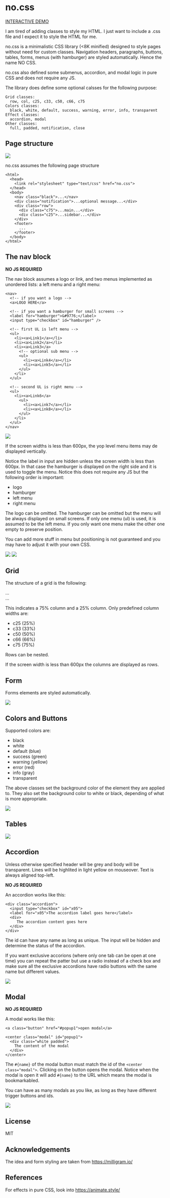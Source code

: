 # no.css

[INTERACTIVE DEMO](https://codepen.io/mdipierro/pen/BaKNxbP)

I am tired of adding classes to style my HTML. I just want to include a .css file and I expect it to style the HTML for me.

no.css is a minimalistic CSS library (<8K minified) designed to style pages without need for custom classes. Navigation headers, paragraphs, buttons, tables, forms, menus (with hamburger) are styled automatically. Hence the name NO CSS.

no.css also defined some submenus, accordion, and modal logic in pure CSS and does not require any JS.

The library does define some optional calsses for the following purpose:

```
Grid classes:
  row, col, c25, c33, c50, c66, c75
Colors classes:
  black, white, default, success, warning, error, info, transparent
Effect classes:
  accordion, modal
Other classes:
  full, padded, notification, close
```

## Page structure

![](images/main.png)

no.css assumes the following page structure

```
<html>
  <head>
    <link rel="stylesheet" type="text/css" href="no.css">
  </head>
  <body>
    <nav class="black">...</nav>
    <div class="notification">...optional message...</div>
    <div class="row">
      <div class="c75">...main...</div>
      <div class="c25">...sidebar...</div>
    </div>
    <footer>
      ...
    </footer>
  </body>
</html>
```

## The nav block

**NO JS REQUIRED**

The nav block assumes a logo or link, and two menus implemented as unordered lists: a left menu and a right menu:

```
<nav>
  <!-- if you want a logo -->
  <a>LOGO HERE</a>

  <!-- if you want a hamburger for small screens -->
  <label for="hamburger">&#9776;</label>
  <input type="checkbox" id="hamburger" />

  <!-- first UL is left menu -->
  <ul>
    <li><a>Link1</a></li>
    <li><a>Link2</a></li>
    <li><a>Link3</a>
      <!-- optional sub menu -->
      <ul>
        <li><a>Link4</a></li>
        <li><a>Link5</a></li>
      </ul>
    </li>
  </ul>

  <!-- second UL is right menu -->
  <ul>
    <li><a>Link6</a>
      <ul>
        <li><a>Link7</a></li>
        <li><a>Link8</a></li>
      </ul>
    </li>
  </ul>
</nav>
```

![](images/submenu.png)


If the screen widths is less than 600px, the yop level menu items may de displayed vertically.

Notice the label in input are hidden unless the screen width is less than 600px. In that case the hamburger is displayed on the right side and it is used to toggle the menu. Notice this does not require any JS but the following order is important:

- logo
- hamburger
- left menu
- right menu

The logo can be omitted.
The hamburger can be omitted but the menu will be always displayed on small screens.
If only one menu (ul) is used, it is assumed to be the left menu. If you only want one menu make the other one empty to preserve position.

You can add more stuff in menu but positioning is not guaranteed and you may have to adjust it with your own CSS.

![](images/closed-menu.png)
![](images/open-menu.png)

## Grid

The structure of a grid is the following:

<div class="row">
   <div class="c75">
     ...
   </div>
   <div class="c25">
     ...
   </div>
</div>

This indicates a 75% column and a 25% column. Only predefined column widths are:

- c25 (25%)
- c33 (33%)
- c50 (50%)
- c66 (66%)
- c75 (75%)

Rows can be nested.

If the screen width is less than 600px the columns are displayed as rows.

## Form

Forms elements are styled automatically.

![](images/forms.png)


## Colors and Buttons

Supported colors are:

- black
- white
- default (blue)
- success (green)
- warning (yellow)
- error (red)
- info (gray)
- transparent

The above classes set the background color of the element they are applied to. They also set the background color to white or black, depending of what is more appropriate.

![](images/buttons.png)

## Tables

![](images/tables.png)

## Accordion

Unless otherwise specified header will be grey and body will be transparent. Lines will be highlited in light yellow on mouseover. Text is always aligned top-left.

**NO JS REQUIRED**

An accordion works like this:

```
<div class="accordion">
  <input type="checkbox" id="x05">
  <label for="x05">The accordion label goes here</label>
  <div>
     The accordion content goes here
  </div>
</div>
```

The id can have any name as long as unique. The input will be hidden and determine the status of the accordion.

If you want exclusive accorions (where only one tab can be open at one time) you can repeat the patter but use a radio instead of a check box and make sure all the exclusive accordions have radio buttons with the same name but different values.

![](images/accordion.png)

## Modal

**NO JS REQUIRED**

A modal works like this:

```
<a class="button" href="#popup1">open modal</a>

<center class="modal" id="popup1">
  <div class="white padded">
    The content of the modal
  </div>
</center>
```

The `#{name}` of the modal button must match the id of the `<center class="modal">`.
Clicking on the button opens the modal. Notice when the modal is open it will add `#{name}` to the URL which means the modal is bookmarkabled.

You can have as many modals as you like, as long as they have different trigger buttons and ids.

![](images/modal.png)

## License 

MIT

## Acknowledgements

The idea and form styling are taken from https://milligram.io/

## References

For effects in pure CSS, look into https://animate.style/
